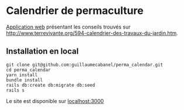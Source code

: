# Calendrier de permaculture

[Application web](https://perma-cal.cleverapps.io/) présentant les conseils trouvés sur http://www.terrevivante.org/594-calendrier-des-travaux-du-jardin.htm.

## Installation en local

```
git clone git@github.com:guillaumecabanel/perma_calendar.git
cd perma_calendar
yarn install
bundle install
rails db:create db:migrate db:seed
rails s
```

Le site est disponible sur [localhost:3000](http://localhost:3000)
